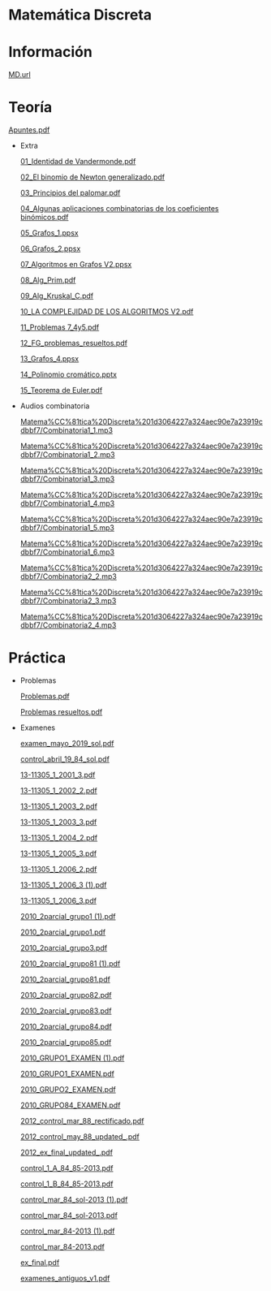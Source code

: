 # Matemática Discreta

# Información

[MD.url](Matema%CC%81tica%20Discreta%201d3064227a324aec90e7a23919cdbbf7/MD.url)

# Teoría

[Apuntes.pdf](Matema%CC%81tica%20Discreta%201d3064227a324aec90e7a23919cdbbf7/Apuntes.pdf)

- Extra

    [01_Identidad de Vandermonde.pdf](Matema%CC%81tica%20Discreta%201d3064227a324aec90e7a23919cdbbf7/01_Identidad_de_Vandermonde.pdf)

    [02_El binomio de Newton generalizado.pdf](Matema%CC%81tica%20Discreta%201d3064227a324aec90e7a23919cdbbf7/02_El_binomio_de_Newton_generalizado.pdf)

    [03_Principios del palomar.pdf](Matema%CC%81tica%20Discreta%201d3064227a324aec90e7a23919cdbbf7/03_Principios_del_palomar.pdf)

    [04_Algunas aplicaciones combinatorias de los coeficientes binómicos.pdf](Matema%CC%81tica%20Discreta%201d3064227a324aec90e7a23919cdbbf7/04_Algunas_aplicaciones_combinatorias_de_los_coeficientes_binomicos.pdf)

    [05_Grafos_1.ppsx](Matema%CC%81tica%20Discreta%201d3064227a324aec90e7a23919cdbbf7/05_Grafos_1.ppsx)

    [06_Grafos_2.ppsx](Matema%CC%81tica%20Discreta%201d3064227a324aec90e7a23919cdbbf7/06_Grafos_2.ppsx)

    [07_Algoritmos en Grafos V2.ppsx](Matema%CC%81tica%20Discreta%201d3064227a324aec90e7a23919cdbbf7/07_Algoritmos_en_Grafos_V2.ppsx)

    [08_Alg_Prim.pdf](Matema%CC%81tica%20Discreta%201d3064227a324aec90e7a23919cdbbf7/08_Alg_Prim.pdf)

    [09_Alg_Kruskal_C.pdf](Matema%CC%81tica%20Discreta%201d3064227a324aec90e7a23919cdbbf7/09_Alg_Kruskal_C.pdf)

    [10_LA COMPLEJIDAD DE LOS ALGORITMOS V2.pdf](Matema%CC%81tica%20Discreta%201d3064227a324aec90e7a23919cdbbf7/10_LA_COMPLEJIDAD_DE_LOS_ALGORITMOS_V2.pdf)

    [11_Problemas 7_4y5.pdf](Matema%CC%81tica%20Discreta%201d3064227a324aec90e7a23919cdbbf7/11_Problemas_7_4y5.pdf)

    [12_FG_problemas_resueltos.pdf](Matema%CC%81tica%20Discreta%201d3064227a324aec90e7a23919cdbbf7/12_FG_problemas_resueltos.pdf)

    [13_Grafos_4.ppsx](Matema%CC%81tica%20Discreta%201d3064227a324aec90e7a23919cdbbf7/13_Grafos_4.ppsx)

    [14_Polinomio cromático.pptx](Matema%CC%81tica%20Discreta%201d3064227a324aec90e7a23919cdbbf7/14_Polinomio_cromtico.pptx)

    [15_Teorema de Euler.pdf](Matema%CC%81tica%20Discreta%201d3064227a324aec90e7a23919cdbbf7/15_Teorema_de_Euler.pdf)

- Audios combinatoria

    [Matema%CC%81tica%20Discreta%201d3064227a324aec90e7a23919cdbbf7/Combinatoria1_1.mp3](Matema%CC%81tica%20Discreta%201d3064227a324aec90e7a23919cdbbf7/Combinatoria1_1.mp3)

    [Matema%CC%81tica%20Discreta%201d3064227a324aec90e7a23919cdbbf7/Combinatoria1_2.mp3](Matema%CC%81tica%20Discreta%201d3064227a324aec90e7a23919cdbbf7/Combinatoria1_2.mp3)

    [Matema%CC%81tica%20Discreta%201d3064227a324aec90e7a23919cdbbf7/Combinatoria1_3.mp3](Matema%CC%81tica%20Discreta%201d3064227a324aec90e7a23919cdbbf7/Combinatoria1_3.mp3)

    [Matema%CC%81tica%20Discreta%201d3064227a324aec90e7a23919cdbbf7/Combinatoria1_4.mp3](Matema%CC%81tica%20Discreta%201d3064227a324aec90e7a23919cdbbf7/Combinatoria1_4.mp3)

    [Matema%CC%81tica%20Discreta%201d3064227a324aec90e7a23919cdbbf7/Combinatoria1_5.mp3](Matema%CC%81tica%20Discreta%201d3064227a324aec90e7a23919cdbbf7/Combinatoria1_5.mp3)

    [Matema%CC%81tica%20Discreta%201d3064227a324aec90e7a23919cdbbf7/Combinatoria1_6.mp3](Matema%CC%81tica%20Discreta%201d3064227a324aec90e7a23919cdbbf7/Combinatoria1_6.mp3)

    [Matema%CC%81tica%20Discreta%201d3064227a324aec90e7a23919cdbbf7/Combinatoria2_2.mp3](Matema%CC%81tica%20Discreta%201d3064227a324aec90e7a23919cdbbf7/Combinatoria2_2.mp3)

    [Matema%CC%81tica%20Discreta%201d3064227a324aec90e7a23919cdbbf7/Combinatoria2_3.mp3](Matema%CC%81tica%20Discreta%201d3064227a324aec90e7a23919cdbbf7/Combinatoria2_3.mp3)

    [Matema%CC%81tica%20Discreta%201d3064227a324aec90e7a23919cdbbf7/Combinatoria2_4.mp3](Matema%CC%81tica%20Discreta%201d3064227a324aec90e7a23919cdbbf7/Combinatoria2_4.mp3)

# Práctica

- Problemas

    [Problemas.pdf](Matema%CC%81tica%20Discreta%201d3064227a324aec90e7a23919cdbbf7/Problemas.pdf)

    [Problemas resueltos.pdf](Matema%CC%81tica%20Discreta%201d3064227a324aec90e7a23919cdbbf7/Problemas_resueltos.pdf)

- Examenes

    [examen_mayo_2019_sol.pdf](Matema%CC%81tica%20Discreta%201d3064227a324aec90e7a23919cdbbf7/examen_mayo_2019_sol.pdf)

    [control_abril_19_84_sol.pdf](Matema%CC%81tica%20Discreta%201d3064227a324aec90e7a23919cdbbf7/control_abril_19_84_sol.pdf)

    [13-11305_1_2001_3.pdf](Matema%CC%81tica%20Discreta%201d3064227a324aec90e7a23919cdbbf7/13-11305_1_2001_3.pdf)

    [13-11305_1_2002_2.pdf](Matema%CC%81tica%20Discreta%201d3064227a324aec90e7a23919cdbbf7/13-11305_1_2002_2.pdf)

    [13-11305_1_2003_2.pdf](Matema%CC%81tica%20Discreta%201d3064227a324aec90e7a23919cdbbf7/13-11305_1_2003_2.pdf)

    [13-11305_1_2003_3.pdf](Matema%CC%81tica%20Discreta%201d3064227a324aec90e7a23919cdbbf7/13-11305_1_2003_3.pdf)

    [13-11305_1_2004_2.pdf](Matema%CC%81tica%20Discreta%201d3064227a324aec90e7a23919cdbbf7/13-11305_1_2004_2.pdf)

    [13-11305_1_2005_3.pdf](Matema%CC%81tica%20Discreta%201d3064227a324aec90e7a23919cdbbf7/13-11305_1_2005_3.pdf)

    [13-11305_1_2006_2.pdf](Matema%CC%81tica%20Discreta%201d3064227a324aec90e7a23919cdbbf7/13-11305_1_2006_2.pdf)

    [13-11305_1_2006_3 (1).pdf](Matema%CC%81tica%20Discreta%201d3064227a324aec90e7a23919cdbbf7/13-11305_1_2006_3_(1).pdf)

    [13-11305_1_2006_3.pdf](Matema%CC%81tica%20Discreta%201d3064227a324aec90e7a23919cdbbf7/13-11305_1_2006_3.pdf)

    [2010_2parcial_grupo1 (1).pdf](Matema%CC%81tica%20Discreta%201d3064227a324aec90e7a23919cdbbf7/2010_2parcial_grupo1_(1).pdf)

    [2010_2parcial_grupo1.pdf](Matema%CC%81tica%20Discreta%201d3064227a324aec90e7a23919cdbbf7/2010_2parcial_grupo1.pdf)

    [2010_2parcial_grupo3.pdf](Matema%CC%81tica%20Discreta%201d3064227a324aec90e7a23919cdbbf7/2010_2parcial_grupo3.pdf)

    [2010_2parcial_grupo81 (1).pdf](Matema%CC%81tica%20Discreta%201d3064227a324aec90e7a23919cdbbf7/2010_2parcial_grupo81_(1).pdf)

    [2010_2parcial_grupo81.pdf](Matema%CC%81tica%20Discreta%201d3064227a324aec90e7a23919cdbbf7/2010_2parcial_grupo81.pdf)

    [2010_2parcial_grupo82.pdf](Matema%CC%81tica%20Discreta%201d3064227a324aec90e7a23919cdbbf7/2010_2parcial_grupo82.pdf)

    [2010_2parcial_grupo83.pdf](Matema%CC%81tica%20Discreta%201d3064227a324aec90e7a23919cdbbf7/2010_2parcial_grupo83.pdf)

    [2010_2parcial_grupo84.pdf](Matema%CC%81tica%20Discreta%201d3064227a324aec90e7a23919cdbbf7/2010_2parcial_grupo84.pdf)

    [2010_2parcial_grupo85.pdf](Matema%CC%81tica%20Discreta%201d3064227a324aec90e7a23919cdbbf7/2010_2parcial_grupo85.pdf)

    [2010_GRUPO1_EXAMEN (1).pdf](Matema%CC%81tica%20Discreta%201d3064227a324aec90e7a23919cdbbf7/2010_GRUPO1_EXAMEN_(1).pdf)

    [2010_GRUPO1_EXAMEN.pdf](Matema%CC%81tica%20Discreta%201d3064227a324aec90e7a23919cdbbf7/2010_GRUPO1_EXAMEN.pdf)

    [2010_GRUPO2_EXAMEN.pdf](Matema%CC%81tica%20Discreta%201d3064227a324aec90e7a23919cdbbf7/2010_GRUPO2_EXAMEN.pdf)

    [2010_GRUPO84_EXAMEN.pdf](Matema%CC%81tica%20Discreta%201d3064227a324aec90e7a23919cdbbf7/2010_GRUPO84_EXAMEN.pdf)

    [2012_control_mar_88_rectificado.pdf](Matema%CC%81tica%20Discreta%201d3064227a324aec90e7a23919cdbbf7/2012_control_mar_88_rectificado.pdf)

    [2012_control_may_88_updated_.pdf](Matema%CC%81tica%20Discreta%201d3064227a324aec90e7a23919cdbbf7/2012_control_may_88_updated_.pdf)

    [2012_ex_final_updated_.pdf](Matema%CC%81tica%20Discreta%201d3064227a324aec90e7a23919cdbbf7/2012_ex_final_updated_.pdf)

    [control_1_A_84_85-2013.pdf](Matema%CC%81tica%20Discreta%201d3064227a324aec90e7a23919cdbbf7/control_1_A_84_85-2013.pdf)

    [control_1_B_84_85-2013.pdf](Matema%CC%81tica%20Discreta%201d3064227a324aec90e7a23919cdbbf7/control_1_B_84_85-2013.pdf)

    [control_mar_84_sol-2013 (1).pdf](Matema%CC%81tica%20Discreta%201d3064227a324aec90e7a23919cdbbf7/control_mar_84_sol-2013_(1).pdf)

    [control_mar_84_sol-2013.pdf](Matema%CC%81tica%20Discreta%201d3064227a324aec90e7a23919cdbbf7/control_mar_84_sol-2013.pdf)

    [control_mar_84-2013 (1).pdf](Matema%CC%81tica%20Discreta%201d3064227a324aec90e7a23919cdbbf7/control_mar_84-2013_(1).pdf)

    [control_mar_84-2013.pdf](Matema%CC%81tica%20Discreta%201d3064227a324aec90e7a23919cdbbf7/control_mar_84-2013.pdf)

    [ex_final.pdf](Matema%CC%81tica%20Discreta%201d3064227a324aec90e7a23919cdbbf7/ex_final.pdf)

    [examenes_antiguos_v1.pdf](Matema%CC%81tica%20Discreta%201d3064227a324aec90e7a23919cdbbf7/examenes_antiguos_v1.pdf)